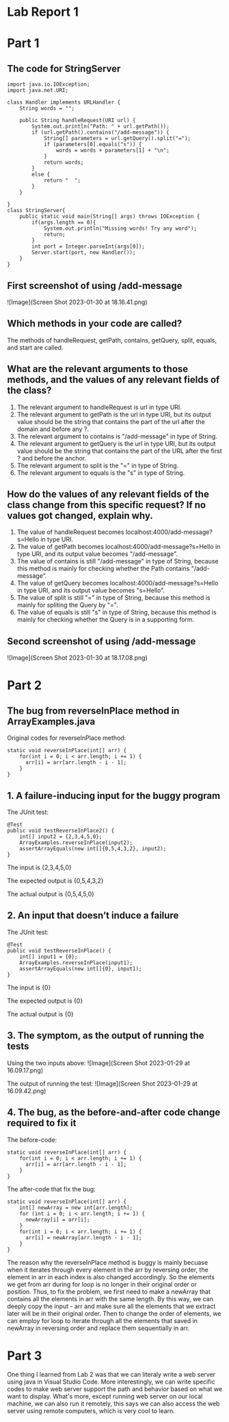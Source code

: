 # Lab Report 1

# Part 1

## The code for StringServer
```
import java.io.IOException;
import java.net.URI;

class Handler implements URLHandler {
    String words = "";

    public String handleRequest(URI url) {
        System.out.println("Path: " + url.getPath());
        if (url.getPath().contains("/add-message")) {
            String[] parameters = url.getQuery().split("=");
            if (parameters[0].equals("s")) {
                words = words + parameters[1] + "\n";
            }
            return words;
        }
        else {
            return "  ";
        }
    }

}
class StringServer{
    public static void main(String[] args) throws IOException {
        if(args.length == 0){
            System.out.println("Missing words! Try any word");
            return;
        }
        int port = Integer.parseInt(args[0]);
        Server.start(port, new Handler());
    }
}

  ```

## First screenshot of using /add-message

![Image](Screen Shot 2023-01-30 at 18.16.41.png)

## Which methods in your code are called?

The methods of handleRequest, getPath, contains, getQuery, split, equals, and start are called.

## What are the relevant arguments to those methods, and the values of any relevant fields of the class?

1. The relevant argument to handleRequest is url in type URI.
2. The relevant argument to getPath is the url in type URI, but its output value should be the string that contains the part of the url after the domain and before any ?.
3. The relevant argument to contains is "/add-message" in type of String.
4. The relevant argument to getQuery is the url in type URI, but its output value should be the string that contains the part of the URL after the first ? and before the anchor.
5. The relevant argument to split is the "=" in type of String.
6. The relevant argument to equals is the "s" in type of String.

## How do the values of any relevant fields of the class change from this specific request? If no values got changed, explain why.

1. The value of handleRequest becomes localhost:4000/add-message?s=Hello in type URI.
2. The value of getPath becomes localhost:4000/add-message?s=Hello in type URI, and its output value becomes "/add-message".
3. The value of contains is still "/add-message" in type of String, because this method is mainly for checking whether the Path contains "/add-message".
4. The value of getQuery becomes localhost:4000/add-message?s=Hello in type URI, and its output value becomes "s=Hello".
5. The value of split is still "=" in type of String, because this method is mainly for spliting the Query by "=".
6. The value of equals is still "s" in type of String, because this method is mainly for checking whether the Query is in a supporting form.


## Second screenshot of using /add-message

![Image](Screen Shot 2023-01-30 at 18.17.08.png)



# Part 2

## The bug from reverseInPlace method in ArrayExamples.java

Original codes for reverseInPlace method:
```
static void reverseInPlace(int[] arr) {
    for(int i = 0; i < arr.length; i += 1) {   
      arr[i] = arr[arr.length - i - 1];
    }
}
```

## 1. A failure-inducing input for the buggy program

The JUnit test:
```
@Test
public void testReverseInPlace2() {
    int[] input2 = {2,3,4,5,0};
    ArrayExamples.reverseInPlace(input2);
    assertArrayEquals(new int[]{0,5,4,3,2}, input2);
}
```
The input is {2,3,4,5,0}

The expected output is {0,5,4,3,2} 

The actual output is {0,5,4,5,0}

## 2. An input that doesn’t induce a failure

The JUnit test:
```
@Test
public void testReverseInPlace() { 
    int[] input1 = {0};    
    ArrayExamples.reverseInPlace(input1);    
    assertArrayEquals(new int[]{0}, input1);    
}
  ```
The input is {0}

The expected output is {0} 

The actual output is {0}

## 3. The symptom, as the output of running the tests 
 
 Using the two inputs above:
 ![Image](Screen Shot 2023-01-29 at 16.09.17.png)
 
 The output of running the test:
 ![Image](Screen Shot 2023-01-29 at 16.09.42.png)
 
## 4. The bug, as the before-and-after code change required to fix it

The before-code:
```
static void reverseInPlace(int[] arr) {
    for(int i = 0; i < arr.length; i += 1) {   
      arr[i] = arr[arr.length - i - 1];
    }
}
```

The after-code that fix the bug:
```
static void reverseInPlace(int[] arr) {
    int[] newArray = new int[arr.length];
    for (int i = 0; i < arr.length; i += 1) {
      newArray[i] = arr[i];
    }
    for(int i = 0; i < arr.length; i += 1) {
      arr[i] = newArray[arr.length - i - 1];
    }
}
 ```
The reason why the reverseInPlace method is buggy is mainly becuase when it iterates through every element in the arr by reversing order, 
the element in arr in each index is also changed accordingly. So the elements we get from arr during for loop is no longer in their original 
order or position. Thus, to fix the problem, we first need to make a newArray that contains all the elements in arr with the same length. By 
this way, we can deeply copy the input - arr and make sure all the elements that we extract later will be in their original order. Then to 
change the order of elements, we can employ for loop to iterate through all the elements that saved in newArray in reversing order and 
replace them sequentially in arr.

# Part 3
One thing I learned from Lab 2 was that we can literaly write a web server using java in Visual Studio Code. More interestingly, we can write
specific codes to make web server support the path and behavior based on what we want to display. What's more, except running web server on
our local machine, we can also run it remotely, this says we can also access the web server using remote computers, which is very cool to learn.

